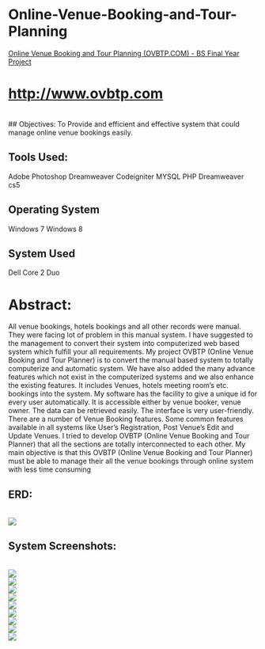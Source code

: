# Online-Venue-Booking-and-Tour-Planning

<a href = 'http://www.ovbtp.com/'> Online Venue Booking and Tour Planning (OVBTP.COM) - BS Final Year Project </a>
# <a href = 'http://www.ovbtp.com/'> http://www.ovbtp.com </a>
<br>
## Objectives:	
  To Provide and efficient and effective system that could manage online venue bookings easily.

## Tools Used:
  Adobe Photoshop
  Dreamweaver
  Codeigniter
  MYSQL
  PHP 
  Dreamweaver cs5

## Operating System	
  Windows 7 
  Windows 8
## System Used
  Dell Core 2 Duo


# Abstract:

All venue bookings, hotels bookings and all other records were manual. They were facing lot of problem in this manual system. I have suggested to the management to convert their system into computerized web based system which fulfill your all requirements.
My project OVBTP (Online Venue Booking and Tour Planner) is to convert the manual based system to totally computerize and automatic system. We have also added the many advance features which not exist in the computerized systems and we also enhance the existing features. It includes Venues, hotels meeting room’s etc. bookings into the system. My software has the facility to give a unique id for every user automatically. It is accessible either by venue booker, venue owner. The data can be retrieved easily.  The interface is very user-friendly. There are a number of Venue Booking features. Some common features available in all systems like User’s Registration, Post Venue’s Edit and Update Venues. I tried to develop OVBTP (Online Venue Booking and Tour Planner) that all the sections are totally interconnected to each other. My main objective is that this OVBTP (Online Venue Booking and Tour Planner) must be able to manage their all the venue bookings through online system with less time consuming


## ERD:
<br>
<img src='https://github.com/rashidrao-pk/Online-Venue-Booking-and-Tour-Planning/assets/25412736/94362b24-8401-4784-ad41-9503776d8497'>

<br>

## System Screenshots:

<br>
<img src='https://github.com/rashidrao-pk/Online-Venue-Booking-and-Tour-Planning/assets/25412736/34f2c8c0-a3b7-475d-b874-bb6db6979805'>
<br>
<img src='https://github.com/rashidrao-pk/Online-Venue-Booking-and-Tour-Planning/assets/25412736/7eb7644b-4678-4a05-b2ec-7bf1da11313b'>
<br>
<img src='https://github.com/rashidrao-pk/Online-Venue-Booking-and-Tour-Planning/assets/25412736/756b67e8-14b9-4ad9-bbdd-d3a3c0a501c5'>
<br>
<img src='https://github.com/rashidrao-pk/Online-Venue-Booking-and-Tour-Planning/assets/25412736/1404ae47-382e-421b-856f-a6840f097eed'>
<br>
<img src='https://github.com/rashidrao-pk/Online-Venue-Booking-and-Tour-Planning/assets/25412736/d4650054-035f-4b59-8467-e6e123dfd75c'>
<br>
<img src='https://github.com/rashidrao-pk/Online-Venue-Booking-and-Tour-Planning/assets/25412736/221c34ca-147f-4fe2-93ad-55aae595bb67'>
<br>
<img src='https://github.com/rashidrao-pk/Online-Venue-Booking-and-Tour-Planning/assets/25412736/b25c49a6-8036-4698-980e-f299a97be0b7'>
<br>
<img src='https://github.com/rashidrao-pk/Online-Venue-Booking-and-Tour-Planning/assets/25412736/744428ab-6ca1-40ac-bdeb-13a261408f71'>
<br>
<img src='https://github.com/rashidrao-pk/Online-Venue-Booking-and-Tour-Planning/assets/25412736/89302af8-4734-4a51-8549-7ebff62f8b20'>

